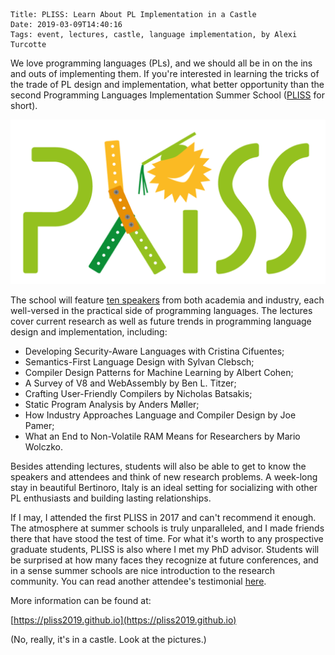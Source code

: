     Title: PLISS: Learn About PL Implementation in a Castle
    Date: 2019-03-09T14:40:16
    Tags: event, lectures, castle, language implementation, by Alexi Turcotte

We love programming languages (PLs), and we should all be in on the ins and outs of
implementing them.
If you're interested in learning the tricks of the trade of PL design and implementation,
what better opportunity than the second Programming Languages Implementation Summer
School ([PLISS](https://pliss2019.github.io/) for short).

<!-- more -->

<img src="/img/pliss_summer_school_2017_logo.png" alt="PLISS logo" />

The school will feature [ten speakers](https://pliss2019.github.io/speakers.html)
from both academia and industry, each well-versed in the practical side of
programming languages.
The lectures cover current research as well as future trends in programming language
design and implementation, including:

- Developing Security-Aware Languages with Cristina Cifuentes;
- Semantics-First Language Design with Sylvan Clebsch;
- Compiler Design Patterns for Machine Learning by Albert Cohen;
- A Survey of V8 and WebAssembly by Ben L. Titzer;
- Crafting User-Friendly Compilers by Nicholas Batsakis;
- Static Program Analysis by Anders Møller;
- How Industry Approaches Language and Compiler Design by Joe Pamer;
- What an End to Non-Volatile RAM Means for Researchers by Mario Wolczko.

Besides attending lectures, students will also be able to get to know the speakers and
attendees and think of new research problems.
A week-long stay in beautiful Bertinoro, Italy is an ideal setting for socializing
with other PL enthusiasts and building lasting relationships.

If I may, I attended the first PLISS in 2017 and can't recommend it enough.
The atmosphere at summer schools is truly unparalleled, and I made friends there
that have stood the test of time.
For what it's worth to any prospective graduate students, PLISS is also where I met my PhD advisor.
Students will be surprised at how many faces they recognize at future conferences,
and in a sense summer schools are nice introduction to the research community.
You can read another attendee's testimonial [here](http://prl.ccs.neu.edu/blog/2017/06/05/report-pliss-2017/).

More information can be found at:

[https://pliss2019.github.io](https://pliss2019.github.io)

(No, really, it's in a castle.
Look at the pictures.)
